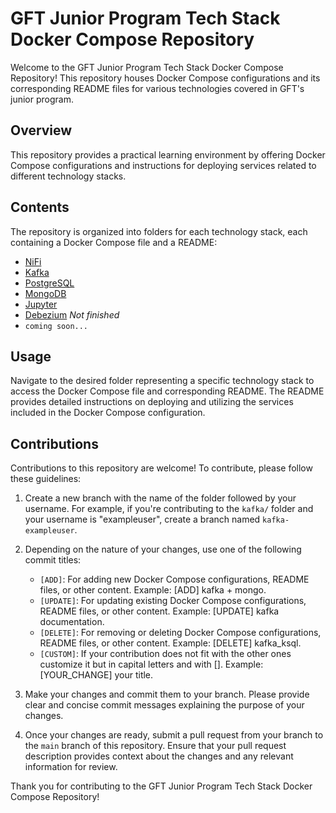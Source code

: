 # GFT Junior Program Tech Stack Docker Compose Repository

Welcome to the GFT Junior Program Tech Stack Docker Compose Repository! This repository houses Docker Compose configurations and its corresponding README files for various technologies covered in GFT's junior program.

## Overview

This repository provides a practical learning environment by offering Docker Compose configurations and instructions for deploying services related to different technology stacks.

## Contents

The repository is organized into folders for each technology stack, each containing a Docker Compose file and a README:

- [NiFi](NIFI/)
- [Kafka](Kafka/)
- [PostgreSQL](PostgreSQL/)
- [MongoDB](MongoDB/)
- [Jupyter](Jupyter/)
- [Debezium](Debezium/) *Not finished*
- `coming soon...`

## Usage

Navigate to the desired folder representing a specific technology stack to access the Docker Compose file and corresponding README. The README provides detailed instructions on deploying and utilizing the services included in the Docker Compose configuration.

## Contributions

Contributions to this repository are welcome! To contribute, please follow these guidelines:

1. Create a new branch with the name of the folder followed by your username. For example, if you're contributing to the `kafka/` folder and your username is "exampleuser", create a branch named `kafka-exampleuser`.

2. Depending on the nature of your changes, use one of the following commit titles:
   - `[ADD]`: For adding new Docker Compose configurations, README files, or other content. Example: [ADD] kafka + mongo.
   - `[UPDATE]`: For updating existing Docker Compose configurations, README files, or other content. Example: [UPDATE] kafka documentation.
   - `[DELETE]`: For removing or deleting Docker Compose configurations, README files, or other content. Example: [DELETE] kafka_ksql.
   - `[CUSTOM]`: If your contribution does not fit with the other ones customize it but in capital letters and with []. Example: [YOUR_CHANGE] your title.

3. Make your changes and commit them to your branch. Please provide clear and concise commit messages explaining the purpose of your changes.

4. Once your changes are ready, submit a pull request from your branch to the `main` branch of this repository. Ensure that your pull request description provides context about the changes and any relevant information for review.

Thank you for contributing to the GFT Junior Program Tech Stack Docker Compose Repository!
